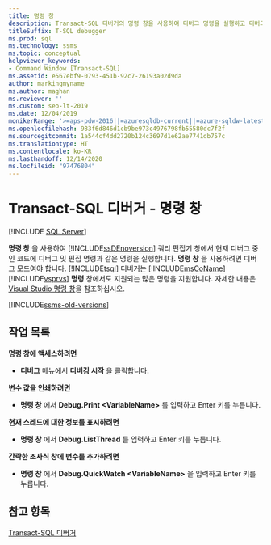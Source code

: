 ```yaml
---
title: 명령 창
description: Transact-SQL 디버거의 명령 창을 사용하여 디버그 명령을 실행하고 디버그하는 코드에서 명령을 편집하는 방법을 알아봅니다.
titleSuffix: T-SQL debugger
ms.prod: sql
ms.technology: ssms
ms.topic: conceptual
helpviewer_keywords:
- Command Window [Transact-SQL]
ms.assetid: e567ebf9-0793-451b-92c7-26193a02d9da
author: markingmyname
ms.author: maghan
ms.reviewer: ''
ms.custom: seo-lt-2019
ms.date: 12/04/2019
monikerRange: '>=aps-pdw-2016||=azuresqldb-current||=azure-sqldw-latest||>=sql-server-2016||>=sql-server-linux-2017||=azuresqldb-mi-current'
ms.openlocfilehash: 983f6d846d1cb9be973c4976798fb55580dc7f2f
ms.sourcegitcommit: 1a544cf4dd2720b124c3697d1e62ae7741db757c
ms.translationtype: HT
ms.contentlocale: ko-KR
ms.lasthandoff: 12/14/2020
ms.locfileid: "97476804"
---
```

# <a name="transact-sql-debugger---command-window"></a>Transact-SQL 디버거 - 명령 창

 [!INCLUDE [SQL Server](../../includes/applies-to-version/sqlserver.md)]

**명령 창** 을 사용하여 [!INCLUDE[ssDEnoversion](../../includes/ssdenoversion-md.md)] 쿼리 편집기 창에서 현재 디버그 중인 코드에 디버그 및 편집 명령과 같은 명령을 실행합니다. **명령 창** 을 사용하려면 디버그 모드여야 합니다. [!INCLUDE[tsql](../../includes/tsql-md.md)] 디버거는 [!INCLUDE[msCoName](../../includes/msconame-md.md)] [!INCLUDE[vsprvs](../../includes/vsprvs-md.md)] **명령** 창에서도 지원되는 많은 명령을 지원합니다. 자세한 내용은 [Visual Studio 명령 창](https://go.microsoft.com/fwlink/?LinkId=112007)을 참조하십시오.  

[!INCLUDE[ssms-old-versions](../../includes/ssms-old-versions.md)]

## <a name="task-list"></a>작업 목록

**명령 창에 액세스하려면**

- **디버그** 메뉴에서 **디버깅 시작** 을 클릭합니다.

**변수 값을 인쇄하려면**

- **명령 창** 에서 **Debug.Print \<VariableName>** 를 입력하고 Enter 키를 누릅니다.

**현재 스레드에 대한 정보를 표시하려면**

- **명령 창** 에서 **Debug.ListThread** 를 입력하고 Enter 키를 누릅니다.

**간략한 조사식 창에 변수를 추가하려면**

- **명령 창** 에서 **Debug.QuickWatch \<VariableName>** 을 입력하고 Enter 키를 누릅니다.

## <a name="see-also"></a>참고 항목

[Transact-SQL 디버거](../../relational-databases/scripting/transact-sql-debugger.md)
